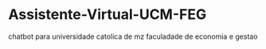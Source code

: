 # Assistente-Virtual-UCM-FEG
chatbot para universidade catolica de mz faculadade de economia e gestao
